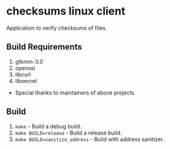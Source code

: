 # checksums linux client
Application to verify checksums of files.

## Build Requirements
1. gtkmm-3.0
2. openssl
3. libcurl
4. libsecret

* Special thanks to maintainers of above projects

## Build

1. `make` - Build a debug build..
2. `make BUILD=release` - Build a release build.
3. `make BUILD=sanitize_address` - Build with address sanitizer.